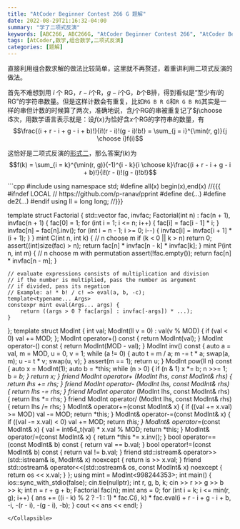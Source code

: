 ```yaml
---
title: "AtCoder Beginner Contest 266 G 题解"
date: 2022-08-29T21:16:32-04:00
summary: "学了二项式反演"
keywords: [ABC266, ABC266G, "AtCoder Beginner Contest 266", "AtCoder Beginner Contest 266 G"]
tags: [AtCoder,数学,组合数学,二项式反演]
categories: [题解]
---
```

直接利用组合数求解的做法比较简单，这里就不再赘述，着重讲利用二项式反演的做法。

首先不难想到用 $i$ 个 RG，$r - i$个R，$g-i$个G，$b$个B排，得到看似是“至少有$i$的RG”的字符串数量。但是这样计数会有重复，比如`RG B R G`和`R G B RG`其实是一样的串但计数的时候算了两次，准确地说，含$j$个RG的串被重复记了$j\choose i$次，用数学语言表示就是：设$f(x)$为恰好含$x$个RG的字符串的数量，有
$$\frac{(i + r - i + g - i + b)!}{i!(r - i)!(g - i)!b!} = \sum_{j = i}^{\min(r, g)}{j \choose i}f(i)$$

这恰好是二项式反演的[形式二](https://wiki.tgc54.com/competitive-programming/binomial-inversion.html#%E5%BD%A2%E5%BC%8F%E4%BA%8C)，那么答案$f(k)$为
$$f(k) = \sum_{i = k}^{\min(r, g)}(-1)^{i - k}{i \choose k}\frac{(i + r - i + g - i + b)!}{i!(r - i)!(g - i)!b!}$$

<Collapsible title="代码">
```cpp
#include <bits/stdc++.h>
using namespace std;
#define all(x) begin(x),end(x) //{{{
#ifndef LOCAL // https://github.com/p-ranav/pprint
#define de(...)
#define de2(...)
#endif
using ll = long long; //}}}

template <typename mint> struct Factorial {
    std::vector<mint> fac, invfac;
    Factorial(int n) : fac(n + 1), invfac(n + 1) {
        fac[0] = 1;
        for (int i = 1; i <= n; i++) {
            fac[i] = fac[i - 1] * i;
        }
        invfac[n] = fac[n].inv();
        for (int i = n - 1; i >= 0; i--) {
            invfac[i] = invfac[i + 1] * (i + 1);
        }
    }
    mint C(int n, int k) { // n choose m
        if (k < 0 || k > n) return 0;
        assert((int)size(fac) > n);
        return fac[n] * invfac[n - k] * invfac[k];
    }
    mint P(int n, int m) { // n choose m with permutation
        assert(!fac.empty());
        return fac[n] * invfac[n - m];
    }

    // evaluate expressions consists of multiplication and division
    // if the number is multiplied, pass the number as argument
    // if divided, pass its negation
    // Example: a! * b! / c! => eval(a, b, -c);
    template<typename... Args>
    constexpr mint eval(Args... args) {
        return ((args > 0 ? fac[args] : invfac[-args]) * ...);
    }
};
template <int MOD>
struct ModInt {
    int val;
    ModInt(ll v = 0) : val(v % MOD) { if (val < 0) val += MOD; };
    ModInt operator+() const { return ModInt(val); }
    ModInt operator-() const { return ModInt(MOD - val); }
    ModInt inv() const {
        auto a = val, m = MOD, u = 0, v = 1;
        while (a != 0) { auto t = m / a; m -= t * a; swap(a, m); u -= t * v; swap(u, v); }
        assert(m == 1);
        return u;
    }
    ModInt pow(ll n) const {
        auto x = ModInt(1);
        auto b = *this;
        while (n > 0) {
            if (n & 1) x *= b;
            n >>= 1;
            b *= b;
        }
        return x;
    }
    friend ModInt operator+ (ModInt lhs, const ModInt& rhs) { return lhs += rhs; }
    friend ModInt operator- (ModInt lhs, const ModInt& rhs) { return lhs -= rhs; }
    friend ModInt operator* (ModInt lhs, const ModInt& rhs) { return lhs *= rhs; }
    friend ModInt operator/ (ModInt lhs, const ModInt& rhs) { return lhs /= rhs; }
    ModInt& operator+=(const ModInt& x) { if ((val += x.val) >= MOD) val -= MOD; return *this; }
    ModInt& operator-=(const ModInt& x) { if ((val -= x.val) < 0) val += MOD; return *this; }
    ModInt& operator*=(const ModInt& x) { val = int64_t(val) * x.val % MOD; return *this; }
    ModInt& operator/=(const ModInt& x) { return *this *= x.inv(); }
    bool operator==(const ModInt& b) const { return val == b.val; }
    bool operator!=(const ModInt& b) const { return val != b.val; }
    friend std::istream& operator>>(std::istream& is, ModInt& x) noexcept { return is >> x.val; }
    friend std::ostream& operator<<(std::ostream& os, const ModInt& x) noexcept { return os << x.val; }
};
using mint = ModInt<998244353>;
int main() {
    ios::sync_with_stdio(false);
    cin.tie(nullptr);
    int r, g, b, k;
    cin >> r >> g >> b >> k;
    int n = r + g + b;
    Factorial<mint> fac(n);
    mint ans = 0;
    for (int i = k; i <= min(r, g); i++) {
        ans += ((i - k) % 2 ? -1 : 1) * fac.C(i, k) * fac.eval(i + r - i + g - i + b, -i, -(r - i), -(g - i), -b);
    }
    cout << ans << endl;
}
```
</Collapsible>
